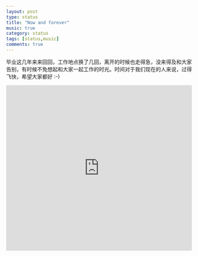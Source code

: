 ```yaml
---
layout: post
type: status
title: "Now and forever"
music: true
category: status
tags: [status,music]
comments: true
---
```

毕业这几年来来回回，工作地点换了几回，离开的时候也走得急，没来得及和大家告别，有时候不免想起和大家一起工作的时光。时间对于我们现在的人来说，过得飞快，希望大家都好 :-)

<iframe frameborder="no" border="0" marginwidth="0" marginheight="0" width="100%" height="450" src="http://music.163.com/outchain/player?type=0&id=307192485&auto=1&height=430"></iframe>
